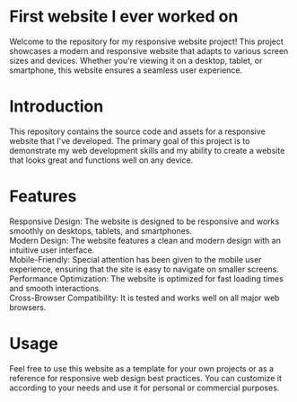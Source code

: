 # First website I ever worked on
<p>Welcome to the repository for my responsive website project! This project showcases a modern and responsive website that adapts to various screen sizes and devices. Whether you're viewing it on a desktop, tablet, or smartphone, this website ensures a seamless user experience.</p>

<h1>Introduction</h1>
<p>This repository contains the source code and assets for a responsive website that I've developed. The primary goal of this project is to demonstrate my web development skills and my ability to create a website that looks great and functions well on any device.</p>

<h1>Features</h1>
<list>
Responsive Design: The website is designed to be responsive and works smoothly on desktops, tablets, and smartphones.
<br>
Modern Design: The website features a clean and modern design with an intuitive user interface.
<br>
Mobile-Friendly: Special attention has been given to the mobile user experience, ensuring that the site is easy to navigate on smaller screens.
<br>
Performance Optimization: The website is optimized for fast loading times and smooth interactions.
<br>
Cross-Browser Compatibility: It is tested and works well on all major web browsers.
</list>

<h1>Usage</h1>
<p>Feel free to use this website as a template for your own projects or as a reference for responsive web design best practices. You can customize it according to your needs and use it for personal or commercial purposes.</p>

